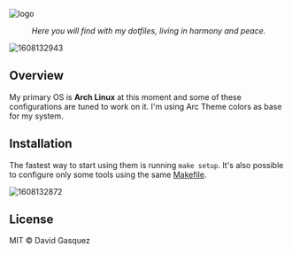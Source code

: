 ![logo](https://user-images.githubusercontent.com/1682202/37351969-87717a40-26dc-11e8-9a90-ee07a1f4b69a.png)

<p align="center">
    <i>Here you will find with my dotfiles, living in harmony and peace.</i>
</p>

![1608132943](https://user-images.githubusercontent.com/1682202/102369963-d4b58700-3fbc-11eb-8da5-3a1d4877d0ad.png)

## Overview

My primary OS is **Arch Linux** at this moment and some of these configurations
are tuned to work on it. I'm using Arc Theme colors as base for my system.

## Installation

The fastest way to start using them is running `make setup`. It's also possible
to configure only some tools using the same [Makefile](Makefile).

![1608132872](https://user-images.githubusercontent.com/1682202/102369966-d5e6b400-3fbc-11eb-86e7-c51c9e74d609.png)

## License

MIT © David Gasquez
